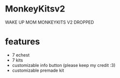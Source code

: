 # MonkeyKitsv2
WAKE UP MOM MONKEYKITS V2 DROPPED

# features
* 7 echest
* 7 kits
* customizable info button (please keep my credit :3)
* customizable premade kit
